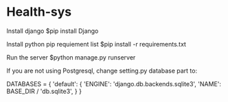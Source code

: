 # Health-sys
Install django 
$pip install Django

Install python pip requiement list
$pip install -r requirements.txt 

Run the server
$python manage.py runserver

If you are not using Postgresql, change setting.py database part to:

DATABASES = {
    'default': {
        'ENGINE': 'django.db.backends.sqlite3',
        'NAME': BASE_DIR / 'db.sqlite3',
    }
}